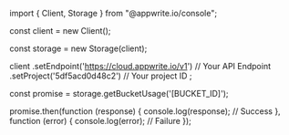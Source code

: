 import { Client, Storage } from "@appwrite.io/console";

const client = new Client();

const storage = new Storage(client);

client
    .setEndpoint('https://cloud.appwrite.io/v1') // Your API Endpoint
    .setProject('5df5acd0d48c2') // Your project ID
;

const promise = storage.getBucketUsage('[BUCKET_ID]');

promise.then(function (response) {
    console.log(response); // Success
}, function (error) {
    console.log(error); // Failure
});
